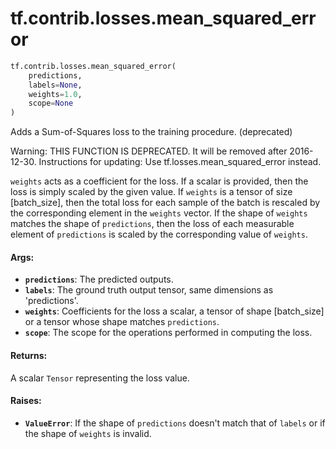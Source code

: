 <div itemscope itemtype="http://developers.google.com/ReferenceObject">
<meta itemprop="name" content="tf.contrib.losses.mean_squared_error" />
<meta itemprop="path" content="Stable" />
</div>

# tf.contrib.losses.mean_squared_error

``` python
tf.contrib.losses.mean_squared_error(
    predictions,
    labels=None,
    weights=1.0,
    scope=None
)
```

Adds a Sum-of-Squares loss to the training procedure. (deprecated)

Warning: THIS FUNCTION IS DEPRECATED. It will be removed after 2016-12-30.
Instructions for updating:
Use tf.losses.mean_squared_error instead.

`weights` acts as a coefficient for the loss. If a scalar is provided, then
the loss is simply scaled by the given value. If `weights` is a tensor of size
[batch_size], then the total loss for each sample of the batch is rescaled
by the corresponding element in the `weights` vector. If the shape of
`weights` matches the shape of `predictions`, then the loss of each
measurable element of `predictions` is scaled by the corresponding value of
`weights`.

#### Args:

* <b>`predictions`</b>: The predicted outputs.
* <b>`labels`</b>: The ground truth output tensor, same dimensions as 'predictions'.
* <b>`weights`</b>: Coefficients for the loss a scalar, a tensor of shape
    [batch_size] or a tensor whose shape matches `predictions`.
* <b>`scope`</b>: The scope for the operations performed in computing the loss.


#### Returns:

A scalar `Tensor` representing the loss value.


#### Raises:

* <b>`ValueError`</b>: If the shape of `predictions` doesn't match that of `labels` or
    if the shape of `weights` is invalid.